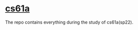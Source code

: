 # [cs61a](https://inst.eecs.berkeley.edu/~cs61a/sp22/)
The repo contains everything during the study of cs61a(sp22).
